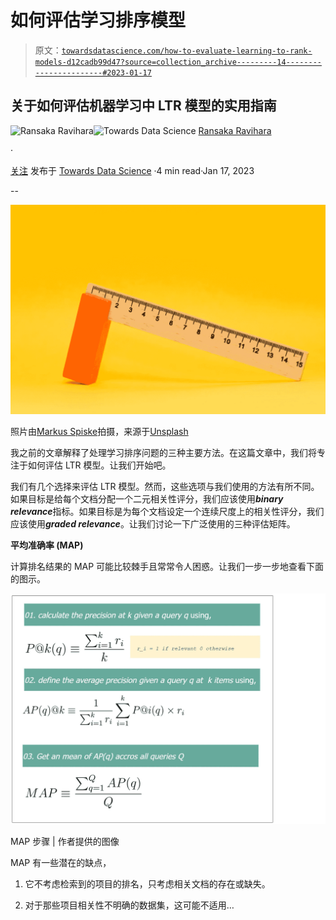 # 如何评估学习排序模型

> 原文：[`towardsdatascience.com/how-to-evaluate-learning-to-rank-models-d12cadb99d47?source=collection_archive---------14-----------------------#2023-01-17`](https://towardsdatascience.com/how-to-evaluate-learning-to-rank-models-d12cadb99d47?source=collection_archive---------14-----------------------#2023-01-17)

## 关于如何评估机器学习中 LTR 模型的实用指南

[](https://ransakaravihara.medium.com/?source=post_page-----d12cadb99d47--------------------------------)![Ransaka Ravihara](https://ransakaravihara.medium.com/?source=post_page-----d12cadb99d47--------------------------------)[](https://towardsdatascience.com/?source=post_page-----d12cadb99d47--------------------------------)![Towards Data Science](https://towardsdatascience.com/?source=post_page-----d12cadb99d47--------------------------------) [Ransaka Ravihara](https://ransakaravihara.medium.com/?source=post_page-----d12cadb99d47--------------------------------)

·

[关注](https://medium.com/m/signin?actionUrl=https%3A%2F%2Fmedium.com%2F_%2Fsubscribe%2Fuser%2F61b4d96de932&operation=register&redirect=https%3A%2F%2Ftowardsdatascience.com%2Fhow-to-evaluate-learning-to-rank-models-d12cadb99d47&user=Ransaka+Ravihara&userId=61b4d96de932&source=post_page-61b4d96de932----d12cadb99d47---------------------post_header-----------) 发布于 [Towards Data Science](https://towardsdatascience.com/?source=post_page-----d12cadb99d47--------------------------------) ·4 min read·Jan 17, 2023[](https://medium.com/m/signin?actionUrl=https%3A%2F%2Fmedium.com%2F_%2Fvote%2Ftowards-data-science%2Fd12cadb99d47&operation=register&redirect=https%3A%2F%2Ftowardsdatascience.com%2Fhow-to-evaluate-learning-to-rank-models-d12cadb99d47&user=Ransaka+Ravihara&userId=61b4d96de932&source=-----d12cadb99d47---------------------clap_footer-----------)

--

[](https://medium.com/m/signin?actionUrl=https%3A%2F%2Fmedium.com%2F_%2Fbookmark%2Fp%2Fd12cadb99d47&operation=register&redirect=https%3A%2F%2Ftowardsdatascience.com%2Fhow-to-evaluate-learning-to-rank-models-d12cadb99d47&source=-----d12cadb99d47---------------------bookmark_footer-----------)![](img/d1829e4f1740ac9601d2d32d5ae7284a.png)

照片由[Markus Spiske](https://unsplash.com/@markusspiske?utm_source=medium&utm_medium=referral)拍摄，来源于[Unsplash](https://unsplash.com/?utm_source=medium&utm_medium=referral)

我之前的文章解释了处理学习排序问题的三种主要方法。在这篇文章中，我们将专注于如何评估 LTR 模型。让我们开始吧。

我们有几个选择来评估 LTR 模型。然而，这些选项与我们使用的方法有所不同。如果目标是给每个文档分配一个二元相关性评分，我们应该使用***binary relevance***指标。如果目标是为每个文档设定一个连续尺度上的相关性评分，我们应该使用***graded relevance***。让我们讨论一下广泛使用的三种评估矩阵。

**平均准确率 (MAP)**

计算排名结果的 MAP 可能比较棘手且常常令人困惑。让我们一步一步地查看下面的图示。

![](img/e91450e54b5fb8ce6bba079cc716a8f3.png)

MAP 步骤 | 作者提供的图像

MAP 有一些潜在的缺点，

1.  它不考虑检索到的项目的排名，只考虑相关文档的存在或缺失。

1.  对于那些项目相关性不明确的数据集，这可能不适用…
